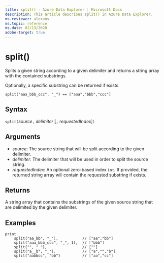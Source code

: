 ```yaml
---
title: split() - Azure Data Explorer | Microsoft Docs
description: This article describes split() in Azure Data Explorer.
ms.reviewer: alexans
ms.topic: reference
ms.date: 02/13/2020
adobe-target: true
---
```

# split()

Splits a given string according to a given delimiter and returns a string array with the contained substrings.

Optionally, a specific substring can be returned if exists.

```kusto
split("aaa_bbb_ccc", "_") == ["aaa","bbb","ccc"]
```

## Syntax

`split(`*source*`,` *delimiter* [`,` *requestedIndex*]`)`

## Arguments

* *source*: The source string that will be split according to the given delimiter.
* *delimiter*: The delimiter that will be used in order to split the source string.
* *requestedIndex*: An optional zero-based index `int`. If provided, the returned string array will contain the requested substring if exists. 

## Returns

A string array that contains the substrings of the given source string that are delimited by the given delimiter.

## Examples

```kusto
print
    split("aa_bb", "_"),           // ["aa","bb"]
    split("aaa_bbb_ccc", "_", 1),  // ["bbb"]
    split("", "_"),                // [""]
    split("a__b", "_"),            // ["a","","b"]
    split("aabbcc", "bb")          // ["aa","cc"]
```
